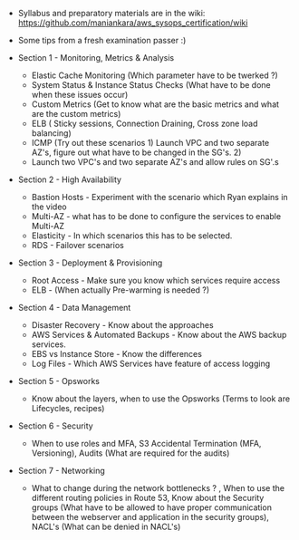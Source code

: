 * Syllabus and preparatory materials are in the wiki: https://github.com/maniankara/aws_sysops_certification/wiki

* Some tips from a fresh examination passer :)
 * Section 1 - Monitoring, Metrics & Analysis

    - Elastic Cache Monitoring (Which parameter have to be twerked ?)
    - System Status & Instance Status Checks (What have to be done when these  issues occur)
    - Custom Metrics (Get to know what are the basic metrics and what are the  custom metrics)
    - ELB ( Sticky sessions, Connection Draining, Cross zone load balancing)
    - ICMP (Try out these scenarios 1) Launch VPC and two separate AZ's,    figure out what have to be changed in the SG's. 2)
    - Launch two VPC's and  two separate AZ's and allow rules on SG'.s

 * Section 2 - High Availability
    - Bastion Hosts - Experiment with the scenario which Ryan explains in the    video
    - Multi-AZ - what has to be done to configure the services to enable Multi-AZ
    - Elasticity - In which scenarios this has to be selected.
    - RDS - Failover scenarios

 * Section 3 - Deployment & Provisioning 
    - Root Access - Make sure you know which services require access
    - ELB -  (When actually Pre-warming is needed ?)

 * Section 4 - Data Management
    - Disaster Recovery - Know about the approaches
    - AWS Services & Automated Backups - Know about the AWS backup services.
    - EBS vs Instance Store - Know the differences
    - Log Files - Which AWS Services have feature of access logging

 * Section 5 - Opsworks
    - Know about the layers, when to use the Opsworks (Terms to look are Lifecycles, recipes)

 * Section 6 - Security
    - When to use roles and MFA, S3 Accidental Termination (MFA, Versioning), Audits (What are required for the audits)

 * Section 7 - Networking 
    - What to change during the network bottlenecks ? , When to use the different routing policies in Route 53, Know about the Security groups (What have to be allowed to have proper communication between the webserver and application in the security groups), NACL's (What can be denied in NACL's)
